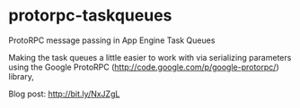 protorpc-taskqueues
===================

ProtoRPC message passing in App Engine Task Queues


Making the task queues a little easier to work with via serializing parameters using the Google ProtoRPC (http://code.google.com/p/google-protorpc/) library,

Blog post: http://bit.ly/NxJZgL